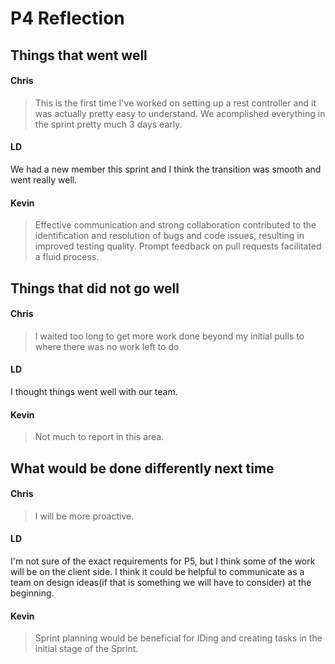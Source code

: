 # P4 Reflection

## Things that went well

#### Chris

> This is the first time I've worked on setting up a rest controller and it was actually pretty easy to understand.
> We acomplished everything in the sprint pretty much 3 days early.

#### LD
  We had a new member this sprint and I think the transition was smooth and went really well.

 #### Kevin
> Effective communication and strong collaboration contributed to the identification and resolution of bugs and code issues, resulting in improved testing quality.
Prompt feedback on pull requests facilitated a fluid process.



## Things that did not go well

#### Chris

> I waited too long to get more work done beyond my initial pulls to where there was no work left to do

#### LD
I thought things went well with our team. 

#### Kevin
> Not much to report in this area. 

## What would be done differently next time

#### Chris

> I will be more proactive.  

#### LD
I'm not sure of the exact requirements for P5, but I think some of the work will be on the client side. I think it could be helpful to communicate as a team on design ideas(if that is something we will have to consider) at the beginning. 

#### Kevin 

> Sprint planning would be beneficial for IDing and creating tasks in the initial stage of the Sprint.  